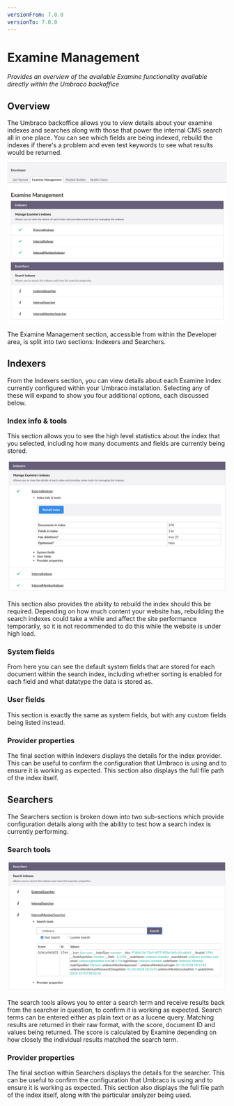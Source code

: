 ```yaml
---
versionFrom: 7.0.0
versionTo: 7.0.0
---
```


# Examine Management

_Provides an overview of the available Examine functionality available directly within the Umbraco backoffice_

## Overview

The Umbraco backoffice allows you to view details about your examine indexes and searches along with those that power the internal CMS search all in one place. You can see which fields are being indexed, rebuild the indexes if there's a problem and even test keywords to see what results would be returned.

![Examine Management within the Developer section](images/examine-management-home.png)

The Examine Management section, accessible from within the Developer area, is split into two sections: Indexers and Searchers.

## Indexers

From the Indexers section, you can view details about each Examine index currently configured within your Umbraco installation. Selecting any of these will expand to show you four additional options, each discussed below.

### Index info & tools

This section allows you to see the high level statistics about the index that you selected, including how many documents and fields are currently being stored.

![Rebuild Index within Examine Management](images/examine-management-rebuild-index.png)

This section also provides the ability to rebuild the index should this be required. Depending on how much content your website has, rebuilding the search indexes could take a while and affect the site performance temporarily, so it is not recommended to do this while the website is under high load.

### System fields

From here you can see the default system fields that are stored for each document within the search index, including whether sorting is enabled for each field and what datatype the data is stored as.

### User fields

This section is exactly the same as system fields, but with any custom fields being listed instead.

### Provider properties

The final section within Indexers displays the details for the index provider. This can be useful to confirm the configuration that Umbraco is using and to ensure it is working as expected. This section also displays the full file path of the index itself.

## Searchers

The Searchers section is broken down into two sub-sections which provide configuration details along with the ability to test how a search index is currently performing.

### Search tools

![Search Tools within Examine Management](images/examine-management-search-tools.png)

The search tools allows you to enter a search term and receive results back from the searcher in question, to confirm it is working as expected. Search terms can be entered either as plain text or as a lucene query. Matching results are returned in their raw format, with the score, document ID and values being returned. The score is calculated by Examine depending on how closely the individual results matched the search term.

### Provider properties

The final section within Searchers displays the details for the searcher. This can be useful to confirm the configuration that Umbraco is using and to ensure it is working as expected. This section also displays the full file path of the index itself, along with the particular analyzer being used.
